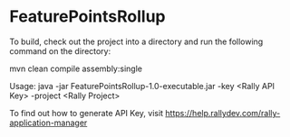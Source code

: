 # FeaturePointsRollup

To build, check out the project into a directory and run the following command on the directory: 
 
 mvn clean compile assembly:single

Usage: java -jar FeaturePointsRollup-1.0-executable.jar -key &lt;Rally API Key&gt; -project &lt;Rally Project&gt;

To find out how to generate API Key, visit https://help.rallydev.com/rally-application-manager
